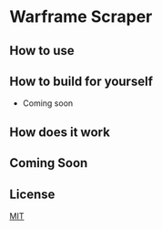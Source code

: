 # Warframe Scraper

## How to use

## How to build for yourself

- Coming soon

## How does it work

## Coming Soon

## License

[MIT](https://github.com/davekolian/Warframe-Scraper/blob/master/LICENSE.txt)
